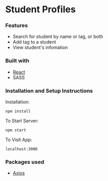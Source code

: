 # Student Profiles

### Features

- Search for student by name or tag, or both
- Add tag to a student
- View student's infomation

### Built with

- [React](https://reactjs.org/)
- SASS

### Installation and Setup Instructions

Installation:

    npm install

To Start Server:

    npm start

To Visit App:

    localhost:3000

### Packages used

- [Axios](https://www.npmjs.com/package/axios)
